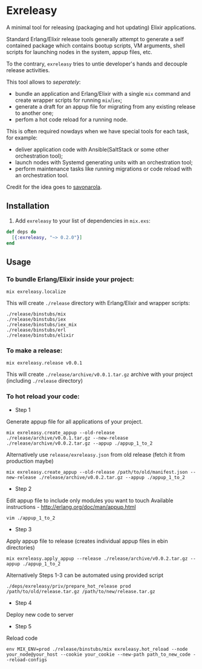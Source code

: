 # Exreleasy

A minimal tool for releasing (packaging and hot updating) Elixir applications.

Standard Erlang/Elixir release tools generally attempt to generate a self contained package which contains bootup scripts, VM  arguments, shell scripts for launching nodes in the system, appup files, etc.

To the contrary, `exreleasy` tries to untie developer's hands and decouple release activities.

This tool allows to *seperately*:
* bundle an application and Erlang/Elixir with a single `mix` command and create wrapper scripts for running `mix`/`iex`;
* generate a draft for an appup file for migrating from any existing release to another one;
* perfom a hot code reload for a running node.

This is often required nowdays when we have special tools for each task, for example:
* deliver application code with Ansible(SaltStack or some other orchestration tool);
* launch nodes with Systemd generating units with an orchestration tool;
* perform maintenance tasks like running migrations or code reload with an orchestration tool.

Credit for the idea goes to [savonarola](https://github.com/savonarola).

## Installation

  1. Add `exreleasy` to your list of dependencies in `mix.exs`:

  ```elixir
  def deps do
    [{:exreleasy, "~> 0.2.0"}]
  end
  ```

## Usage

### To bundle Erlang/Elixir inside your project:

    mix exreleasy.localize

This will create `./release` directory with Erlang/Elixir and wrapper scripts:

    ./release/binstubs/mix
    ./release/binstubs/iex
    ./release/binstubs/iex_mix
    ./release/binstubs/erl
    ./release/binstubs/elixir

### To make a release:

    mix exreleasy.release v0.0.1

This will create `./release/archive/v0.0.1.tar.gz` archive with your project (including `./release` directory)

### To hot reload your code:

* Step 1

Generate appup file for all applications of your project.

    mix exreleasy.create_appup --old-release ./release/archive/v0.0.1.tar.gz --new-release ./release/archive/v0.0.2.tar.gz --appup ./appup_1_to_2

Alternatively use `release/exreleasy.json` from old release (fetch it from production maybe)

    mix exreleasy.create_appup --old-release /path/to/old/manifest.json --new-release ./release/archive/v0.0.2.tar.gz --appup ./appup_1_to_2

* Step 2

Edit appup file to include only modules you want to touch
Available instructions - http://erlang.org/doc/man/appup.html

    vim ./appup_1_to_2

* Step 3

Apply appup file to release (creates individual appup files in ebin directories)

    mix exreleasy.apply_appup --release ./release/archive/v0.0.2.tar.gz --appup ./appup_1_to_2

Alternatively Steps 1-3 can be automated using provided script

    ./deps/exreleasy/priv/prepare_hot_release prod /path/to/old/release.tar.gz /path/to/new/release.tar.gz

* Step 4

Deploy new code to server

* Step 5

Reload code

    env MIX_ENV=prod ./release/binstubs/mix exreleasy.hot_reload --node your_node@your_host --cookie your_cookie --new-path path_to_new_code --reload-configs
